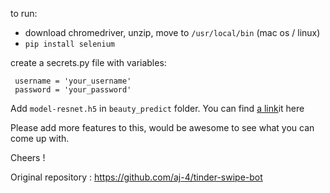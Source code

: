 to run:
 - download chromedriver, unzip, move to `/usr/local/bin` (mac os / linux)
 - `pip install selenium`

create a secrets.py file with variables:
``` 
 username = 'your_username'
 password = 'your_password'
```
Add `model-resnet.h5` in `beauty_predict` folder.
You can find [a link](https://github.com/user/repo/blob/branch/other_file.md)it here

Please add more features to this, would be awesome to see what you can come up with.

Cheers !

Original repository :
https://github.com/aj-4/tinder-swipe-bot
